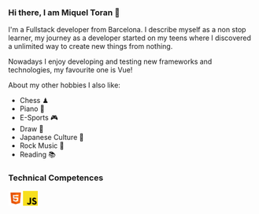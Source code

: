 ### Hi there, I am Miquel Toran 👋 

I'm a Fullstack developer from Barcelona. I describe myself as a non stop learner, my journey as a developer started on my teens where I discovered a unlimited way to create new things from nothing.

Nowadays I enjoy developing and testing new frameworks and technologies, my favourite one is Vue!

About my other hobbies I also like:

- Chess ♟
- Piano 🎹
- E-Sports 🎮
- Draw 🎨
- Japanese Culture 🏯
- Rock Music 🎵
- Reading 📚

### Technical Competences
<img src="https://raw.githubusercontent.com/xScripted/xScripted/main/html5.png" alt="drawing" width="30"/><img src="https://raw.githubusercontent.com/xScripted/xScripted/main/javascript.png" alt="drawing" width="30"/>
